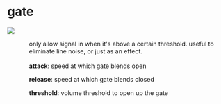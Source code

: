 
<a name=gate></a><br>
# <b>gate</b>
<img src="https://www.bespokesynth.com/docs/screenshots/gate.png"><br>
<div style="display:inline-block;margin-left:50px;">
only allow signal in when it's above a certain threshold. useful to eliminate line noise, or just as an effect.<br/><br/>
<b>attack</b>: speed at which gate blends open<br>

<b>release</b>: speed at which gate blends closed<br>

<b>threshold</b>: volume threshold to open up the gate<br>
